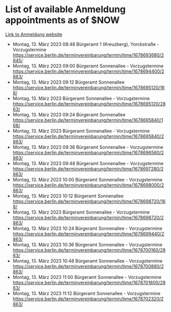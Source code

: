 # List of available Anmeldung appointments as of $NOW
[Link to Anmeldung website](https://service.berlin.de/terminvereinbarung/termin/tag.php?termin=1&anliegen[]=120686&dienstleisterlist=122210,122217,327316,122219,327312,122227,327314,122231,327346,122243,327348,122254,122252,329742,122260,329745,122262,329748,122271,327278,122273,327274,122277,327276,330436,122280,327294,122282,327290,122284,327292,122291,327270,122285,327266,122286,327264,122296,327268,150230,329760,122297,327286,122294,327284,122312,329763,122314,329775,122304,327330,122311,327334,122309,327332,317869,122281,327352,122279,329772,122283,122276,327324,122274,327326,122267,329766,122246,327318,122251,327320,122257,327322,122208,327298,122226,327300&herkunft=http%3A%2F%2Fservice.berlin.de%2Fdienstleistung%2F120686%2F)
- Montag, 13. März 2023 08:48 Bürgeramt 1 (Kreuzberg), Yorckstraße - Vorzugstermine https://service.berlin.de/terminvereinbarung/termin/time/1678693680/2845/
- Montag, 13. März 2023 09:00 Bürgeramt Sonnenallee - Vorzugstermine https://service.berlin.de/terminvereinbarung/termin/time/1678694400/2863/
- Montag, 13. März 2023 09:12 Bürgeramt Sonnenallee https://service.berlin.de/terminvereinbarung/termin/time/1678695120/168/
- Montag, 13. März 2023  Bürgeramt Sonnenallee - Vorzugstermine https://service.berlin.de/terminvereinbarung/termin/time/1678695120/2863/
- Montag, 13. März 2023 09:24 Bürgeramt Sonnenallee https://service.berlin.de/terminvereinbarung/termin/time/1678695840/168/
- Montag, 13. März 2023  Bürgeramt Sonnenallee - Vorzugstermine https://service.berlin.de/terminvereinbarung/termin/time/1678695840/2863/
- Montag, 13. März 2023 09:36 Bürgeramt Sonnenallee - Vorzugstermine https://service.berlin.de/terminvereinbarung/termin/time/1678696560/2863/
- Montag, 13. März 2023 09:48 Bürgeramt Sonnenallee - Vorzugstermine https://service.berlin.de/terminvereinbarung/termin/time/1678697280/2863/
- Montag, 13. März 2023 10:00 Bürgeramt Sonnenallee - Vorzugstermine https://service.berlin.de/terminvereinbarung/termin/time/1678698000/2863/
- Montag, 13. März 2023 10:12 Bürgeramt Sonnenallee https://service.berlin.de/terminvereinbarung/termin/time/1678698720/168/
- Montag, 13. März 2023  Bürgeramt Sonnenallee - Vorzugstermine https://service.berlin.de/terminvereinbarung/termin/time/1678698720/2863/
- Montag, 13. März 2023 10:24 Bürgeramt Sonnenallee - Vorzugstermine https://service.berlin.de/terminvereinbarung/termin/time/1678699440/2863/
- Montag, 13. März 2023 10:36 Bürgeramt Sonnenallee - Vorzugstermine https://service.berlin.de/terminvereinbarung/termin/time/1678700160/2863/
- Montag, 13. März 2023 10:48 Bürgeramt Sonnenallee - Vorzugstermine https://service.berlin.de/terminvereinbarung/termin/time/1678700880/2863/
- Montag, 13. März 2023 11:00 Bürgeramt Sonnenallee - Vorzugstermine https://service.berlin.de/terminvereinbarung/termin/time/1678701600/2863/
- Montag, 13. März 2023 11:12 Bürgeramt Sonnenallee - Vorzugstermine https://service.berlin.de/terminvereinbarung/termin/time/1678702320/2863/
